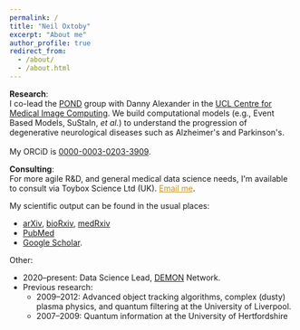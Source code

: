 ```yaml
---
permalink: /
title: "Neil Oxtoby"
excerpt: "About me"
author_profile: true
redirect_from: 
  - /about/
  - /about.html
---
```


**Research**:<br/>
I co-lead the [POND](http://pond.cs.ucl.ac.uk) group with Danny Alexander in the [UCL Centre for Medical Image Computing](http://www.ucl.ac.uk/cmic). We build computational models (e.g., Event Based Models, SuStaIn, *et al.*) to understand the progression of degenerative neurological diseases such as Alzheimer's and Parkinson's. <br/><br/>My ORCiD is [0000-0003-0203-3909](https://orcid.org/0000-0003-0203-3909). <!-- Read more [here](/research/). -->

**Consulting**:<br/>
For more agile R&D, and general medical data science needs, I'm available to consult via Toybox Science Ltd (UK). <a href="mailto:neil.oxtoby@toyboxline.com" style="color:#c5921e;">Email me</a>.

My scientific output can be found in the usual places:

- [arXiv](http://arxiv.org/a/oxtoby_n_1.html), [bioRxiv](https://www.biorxiv.org/search/author1%3ANeil%2BP.%2BOxtoby%2B), [medRxiv](https://www.medrxiv.org/search/author1%3ANeil%2BP.%2BOxtoby%2B)
- [PubMed](https://pubmed.ncbi.nlm.nih.gov/?cmd=search&term=Oxtoby+NP%5Bau%5D)
- [Google Scholar](https://scholar.google.com/citations?user=uWfRPHEAAAAJ&hl=en&oi=ao).

Other:

- 2020–present: Data Science Lead, [DEMON](https://demondementia.com) Network.
- Previous research:
   - 2009–2012: Advanced object tracking algorithms, complex (dusty) plasma physics, and quantum filtering at the University of Liverpool. <!-- Publications from this work are listed [here](/dusty-plasma-papers). -->
   - 2007–2009: Quantum information at the University of Hertfordshire <!-- in the group of [Susana Huelga](https://www.uni-ulm.de/en/nawi/institut-fuer-theoretische-physik-start-page/prof-susana-f-huelga/)  --> 

<!-- Site-wide configuration
------
The main configuration file for the site is in the base directory in [_config.yml](https://github.com/academicpages/academicpages.github.io/blob/master/_config.yml), which defines the content in the sidebars and other site-wide features. You will need to replace the default variables with ones about yourself and your site's github repository. The configuration file for the top menu is in [_data/navigation.yml](https://github.com/academicpages/academicpages.github.io/blob/master/_data/navigation.yml). For example, if you don't have a portfolio or blog posts, you can remove those items from that navigation.yml file to remove them from the header.

Create content & metadata
------
For site content, there is one markdown file for each type of content, which are stored in directories like _publications, _talks, _posts, _teaching, or _pages. For example, each talk is a markdown file in the [_talks directory](https://github.com/academicpages/academicpages.github.io/tree/master/_talks). At the top of each markdown file is structured data in YAML about the talk, which the theme will parse to do lots of cool stuff. The same structured data about a talk is used to generate the list of talks on the [Talks page](https://academicpages.github.io/talks), each [individual page](https://academicpages.github.io/talks/2012-03-01-talk-1) for specific talks, the talks section for the [CV page](https://academicpages.github.io/cv), and the [map of places you've given a talk](https://academicpages.github.io/talkmap.html) (if you run this [python file](https://github.com/academicpages/academicpages.github.io/blob/master/talkmap.py) or [Jupyter notebook](https://github.com/academicpages/academicpages.github.io/blob/master/talkmap.ipynb), which creates the HTML for the map based on the contents of the _talks directory).

**Markdown generator**

I have also created [a set of Jupyter notebooks](https://github.com/academicpages/academicpages.github.io/tree/master/markdown_generator
) that converts a CSV containing structured data about talks or presentations into individual markdown files that will be properly formatted for the academicpages template. The sample CSVs in that directory are the ones I used to create my own personal website at stuartgeiger.com. My usual workflow is that I keep a spreadsheet of my publications and talks, then run the code in these notebooks to generate the markdown files, then commit and push them to the GitHub repository. -->
